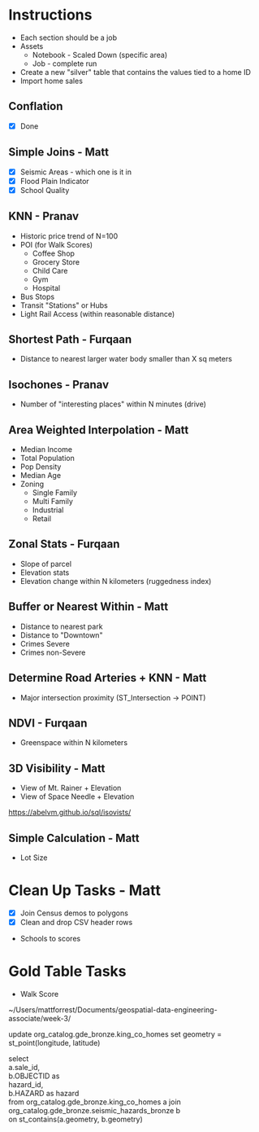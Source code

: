 # Instructions

- Each section should be a job
- Assets
    - Notebook - Scaled Down (specific area)
    - Job - complete run
- Create a new "silver" table that contains the values tied to a home ID
- Import home sales

## Conflation

- [x] Done

## Simple Joins - Matt

- [x] Seismic Areas - which one is it in
- [x] Flood Plain Indicator
- [x] School Quality

## KNN - Pranav

- Historic price trend of N=100
- POI (for Walk Scores)
    - Coffee Shop
    - Grocery Store
    - Child Care
    - Gym
    - Hospital
- Bus Stops
- Transit "Stations" or Hubs
- Light Rail Access (within reasonable distance)

## Shortest Path - Furqaan

- Distance to nearest larger water body smaller than X sq meters

## Isochones - Pranav

- Number of "interesting places" within N minutes (drive)

## Area Weighted Interpolation - Matt

- Median Income
- Total Population
- Pop Density
- Median Age
- Zoning 
    - Single Family
    - Multi Family
    - Industrial
    - Retail

## Zonal Stats - Furqaan

- Slope of parcel
- Elevation stats
- Elevation change within N kilometers (ruggedness index)

## Buffer or Nearest Within - Matt

- Distance to nearest park
- Distance to "Downtown"
- Crimes Severe
- Crimes non-Severe

## Determine Road Arteries + KNN - Matt

- Major intersection proximity (ST_Intersection -> POINT)

## NDVI - Furqaan

- Greenspace within N kilometers

## 3D Visibility -  Matt

- View of Mt. Rainer + Elevation
- View of Space Needle + Elevation

https://abelvm.github.io/sql/isovists/

## Simple Calculation - Matt

- Lot Size

# Clean Up Tasks - Matt

- [x] Join Census demos to polygons
- [x] Clean and drop CSV header rows
- Schools to scores

# Gold Table Tasks

- Walk Score


~/Users/mattforrest/Documents/geospatial-data-engineering-associate/week-3/

update org_catalog.gde_bronze.king_co_homes
set geometry = st_point(longitude, latitude) 

select                                                                                                      
a.sale_id,                                                                                                  
b.OBJECTID as  
hazard_id,                                                                                                  
b.HAZARD as 
hazard                                                                                                     
from org_catalog.gde_bronze.king_co_homes a 
join org_catalog.gde_bronze.seismic_hazards_bronze b  
on st_contains(a.geometry, b.geometry)